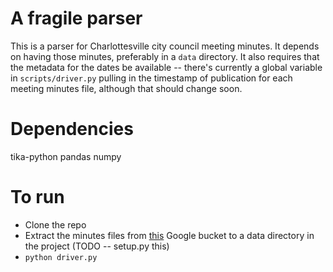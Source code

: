 # A fragile parser

This is a parser for Charlottesville city council meeting minutes. It depends on having those minutes, preferably
in a `data` directory. It also requires that the metadata for the dates be available -- there's currently a global variable
in `scripts/driver.py` pulling in the timestamp of publication for each meeting minutes file, although that should change soon.

# Dependencies

tika-python
pandas
numpy

# To run
- Clone the repo
- Extract the minutes files from [this](https://console.cloud.google.com/storage/browser/charlottesville-council-minutes) Google bucket to a data directory in the project (TODO -- setup.py this)
- `python driver.py`
